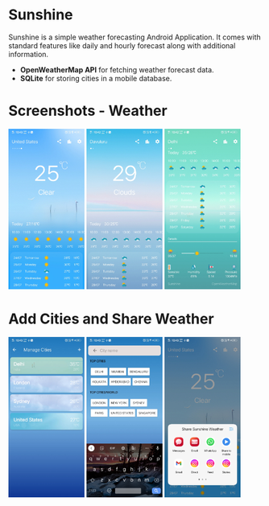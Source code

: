 # Sunshine
Sunshine is a simple weather forecasting Android Application. It comes with standard features like daily and hourly forecast along with additional information.

<ul>
  <li> <b>OpenWeatherMap API</b> for fetching weather forecast data.</li>
  <li> <b>SQLite</b> for storing cities in a mobile database.</li>
</ul>

# Screenshots - Weather

<div class="row">
  <img src="screenshots/Sunshine.jpg" width="30%" />
  <img src="screenshots/Location.jpg" width="30%" />
  <img src="screenshots/Details.jpg" width="30%" />
</div>

# Add Cities and Share Weather

<div class="row">
  <img src="screenshots/Cities.jpg" width="30%" />
  <img src="screenshots/AddCities.jpg" width="30%" />
  <img src="screenshots/Share.jpg" width="30%" />
</div>
